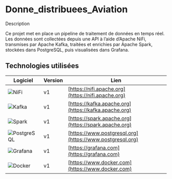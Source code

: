 # Donne_distribuees_Aviation

Description

Ce projet met en place un pipeline de traitement de données en temps réel.
Les données sont collectées depuis une API à l’aide d’Apache NiFi, transmises par Apache Kafka, traitées et enrichies par Apache Spark, stockées dans PostgreSQL, puis visualisées dans Grafana.

## Technologies utilisées  

| Logiciel | Version | Lien |
|-----------|----------|------|
| ![NiFi](https://img.shields.io/badge/Apache%20NiFi-v1-blue?logo=apache) | v1 | [https://nifi.apache.org](https://nifi.apache.org) |
| ![Kafka](https://img.shields.io/badge/Apache%20Kafka-v1-orange?logo=apachekafka) | v1 | [https://kafka.apache.org](https://kafka.apache.org) |
| ![Spark](https://img.shields.io/badge/Apache%20Spark-v1-yellow?logo=apachespark) | v1 | [https://spark.apache.org](https://spark.apache.org) |
| ![PostgreSQL](https://img.shields.io/badge/PostgreSQL-v1-blue?logo=postgresql) | v1 | [https://www.postgresql.org](https://www.postgresql.org) |
| ![Grafana](https://img.shields.io/badge/Grafana-v1-orange?logo=grafana) | v1 | [https://grafana.com](https://grafana.com) |
| ![Docker](https://img.shields.io/badge/Docker-v1-blue?logo=docker) | v1 | [https://www.docker.com](https://www.docker.com) |


